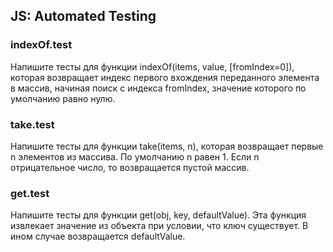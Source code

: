 ## JS: Automated Testing

### indexOf.test
Напишите тесты для функции indexOf(items, value, [fromIndex=0]), которая возвращает индекс первого вхождения переданного элемента в массив, начиная поиск с индекса fromIndex, значение которого по умолчанию равно нулю.

### take.test
Напишите тесты для функции take(items, n), которая возвращает первые n элементов из массива. По умолчанию n равен 1. Если n отрицательное число, то возвращается пустой массив.

### get.test
Напишите тесты для функции get(obj, key, defaultValue). Эта функция извлекает значение из объекта при условии, что ключ существует. В ином случае возвращается defaultValue.

